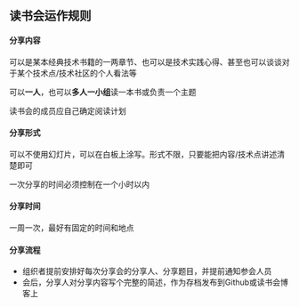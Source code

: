 ## 读书会运作规则


#### 分享内容

可以是某本经典技术书籍的一两章节、也可以是技术实践心得、甚至也可以谈谈对于某个技术点/技术社区的个人看法等

可以**一人**，也可以**多人一小组**读一本书或负责一个主题

读书会的成员应自己确定阅读计划

#### 分享形式

可以不使用幻灯片，可以在白板上涂写。形式不限，只要能把内容/技术点讲述清楚即可

一次分享的时间必须控制在一个小时以内


#### 分享时间

一周一次，最好有固定的时间和地点


#### 分享流程

- 组织者提前安排好每次分享会的分享人、分享题目，并提前通知参会人员
- 会后，分享人对分享内容写个完整的简述，作为存档发布到Github或读书会博客上
